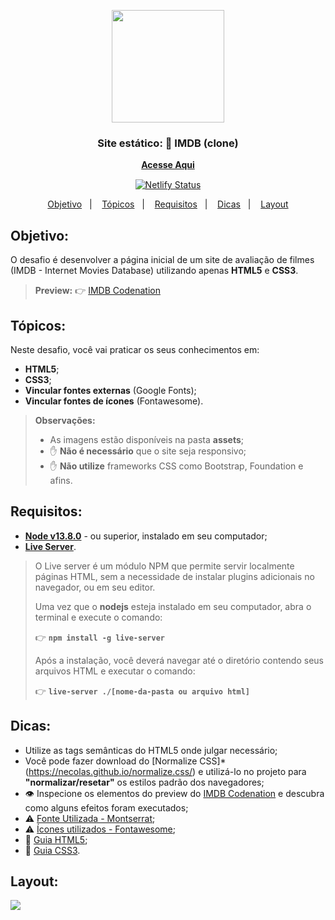 <p align="center">
  <img src="https://res.cloudinary.com/jeansflores/image/upload/v1586401041/codenation-aceleradev-react/modulo-1/logo-imdb_fediil.jpg" width="180"/>
</p>

<h3 align="center">
  Site estático: 🎥 IMDB (clone)
</h3>

<h4 align="center" style="margin: 15px">
  <a href="https://clone-imdb.netlify.com">Acesse Aqui</a>
</h4>

<div align="center">

  [![Netlify Status](https://api.netlify.com/api/v1/badges/30e4ad7a-9e1d-44c7-9e1f-34a74f369ba5/deploy-status)](https://app.netlify.com/sites/clone-imdb/deploys)
</div>

<p align="center">
  <a href="#objetivo">Objetivo</a>&nbsp;&nbsp;&nbsp;|&nbsp;&nbsp;&nbsp;
  <a href="#tópicos">Tópicos</a>&nbsp;&nbsp;&nbsp;|&nbsp;&nbsp;&nbsp;
  <a href="#requisitos">Requisitos</a>&nbsp;&nbsp;&nbsp;|&nbsp;&nbsp;&nbsp;
  <a href="#dicas">Dicas</a>&nbsp;&nbsp;&nbsp;|&nbsp;&nbsp;&nbsp;
  <a href="#layout">Layout</a>
</p>

## Objetivo: 
O desafio é desenvolver a página inicial de um site de avaliação de filmes (IMDB - Internet Movies Database) utilizando apenas **HTML5** e **CSS3**.

> **Preview:**
> 👉 [IMDB Codenation](https://aceleradev-react.netlify.com/aula-01/public/)

## Tópicos:
Neste desafio, você vai praticar os seus conhecimentos em:
- **HTML5**;
- **CSS3**;
- **Vincular fontes externas** (Google Fonts);
- **Vincular fontes de ícones** (Fontawesome).

> **Observações:**
> - As imagens estão disponíveis na pasta **assets**;
> - ✋ **Não é necessário** que o site seja responsivo;
> - ✋ **Não utilize** frameworks CSS como Bootstrap, Foundation e afins.


## Requisitos:
* **[Node v13.8.0](https://nodejs.org/en/)** - ou superior, instalado em seu computador;
* **[Live Server](https://www.npmjs.com/package/live-server)**.
​  
> O Live server é um módulo NPM que permite servir localmente páginas HTML, sem a necessidade de instalar plugins adicionais no navegador, ou em seu editor.
> 
> Uma vez que o **nodejs** esteja instalado em seu computador, abra o terminal e execute o comando:
>
> 👉 **`npm install -g live-server`**
> 
> Após a instalação, você deverá navegar até o diretório contendo seus arquivos HTML e executar o comando:
>
> 👉 **`live-server ./[nome-da-pasta ou arquivo html]`**

## Dicas:
* Utilize as tags semânticas do HTML5 onde julgar necessário;
* Você pode fazer download do [Normalize CSS]* (https://necolas.github.io/normalize.css/) e utilizá-lo no projeto para **"normalizar/resetar"** os estilos padrão dos navegadores;
* 👁️ Inspecione os elementos do preview do [IMDB Codenation](https://aceleradev-react.netlify.com/aula-01/public/) e descubra como alguns efeitos foram executados;
* ⚠️ [Fonte Utilizada - Montserrat](https://fonts.google.com/specimen/Montserrat);
* ⚠️ [Ícones utilizados - Fontawesome](https://fonts.google.com/specimen/Montserrat);
* 📜 [Guia HTML5](https://www.w3c.br/pub/Cursos/CursoHTML5/html5-web.pdf);
* 📜 [Guia CSS3](https://www.w3c.br/pub/Materiais/PublicacoesW3C/guia-css-w3cbr.pdf).

## Layout:

![](https://res.cloudinary.com/jeansflores/image/upload/v1586401542/codenation-aceleradev-react/modulo-1/body_ja7cxk.png)
